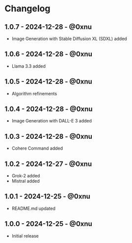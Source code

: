 # Changelog

## 1.0.7 - 2024-12-28 - @0xnu
* Image Generation with Stable Diffusion XL (SDXL) added

## 1.0.6 - 2024-12-28 - @0xnu
* Llama 3.3 added

## 1.0.5 - 2024-12-28 - @0xnu
* Algorithm refinements

## 1.0.4 - 2024-12-28 - @0xnu
* Image Generation with DALL-E 3 added

## 1.0.3 - 2024-12-28 - @0xnu
* Cohere Command added

## 1.0.2 - 2024-12-27 - @0xnu
* Grok-2 added
* Mistral added

## 1.0.1 - 2024-12-25 - @0xnu
* README.md updated

## 1.0.0 - 2024-12-25 - @0xnu
* Initial release